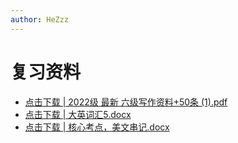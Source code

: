 ```yaml
---
author: HeZzz
---
```


# 复习资料

- [点击下载 | 2022级 最新 六级写作资料+50条 (1).pdf](https://cs-speedrun.github.io/cs-speedrun-documents/%E5%A4%A7%E5%AD%A6%E8%8B%B1%E8%AF%AD/%E5%A4%8D%E4%B9%A0%E8%B5%84%E6%96%99/2022%E7%BA%A7%20%E6%9C%80%E6%96%B0%20%E5%85%AD%E7%BA%A7%E5%86%99%E4%BD%9C%E8%B5%84%E6%96%99%2B50%E6%9D%A1%20%281%29.pdf)
- [点击下载 | 大英词汇5.docx](https://cs-speedrun.github.io/cs-speedrun-documents/%E5%A4%A7%E5%AD%A6%E8%8B%B1%E8%AF%AD/%E5%A4%8D%E4%B9%A0%E8%B5%84%E6%96%99/%E5%A4%A7%E8%8B%B1%E8%AF%8D%E6%B1%875.docx)
- [点击下载 | 核心考点，美文串记.docx](https://cs-speedrun.github.io/cs-speedrun-documents/%E5%A4%A7%E5%AD%A6%E8%8B%B1%E8%AF%AD/%E5%A4%8D%E4%B9%A0%E8%B5%84%E6%96%99/%E6%A0%B8%E5%BF%83%E8%80%83%E7%82%B9%EF%BC%8C%E7%BE%8E%E6%96%87%E4%B8%B2%E8%AE%B0.docx)